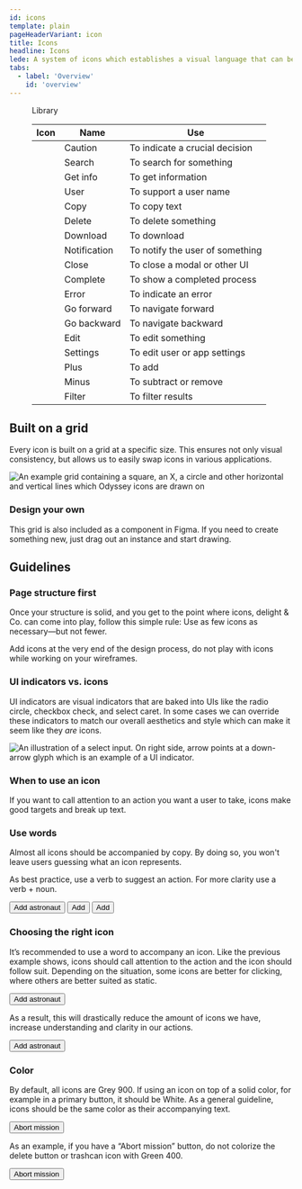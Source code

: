 ```yaml
---
id: icons
template: plain
pageHeaderVariant: icon
title: Icons
headline: Icons
lede: A system of icons which establishes a visual language that can be easily understood regardless of age, language or culture.
tabs:
  - label: 'Overview'
    id: 'overview'
---
```


<div class="docskit-container">

<Description>
  <figure class="ods-table--figure">
    <figcaption class="ods-table--figcaption">
      Library
    </figcaption>
    <table class="ods-table">
      <thead>
        <tr>
          <th scope="column">Icon</th>
          <th scope="column">Name</th>
          <th scope="column">Use</th>
        </tr>
      </thead>
      <tbody>
        <tr>
          <td><OdsIcon icon="caution"></OdsIcon></td>
          <td>Caution</td>
          <td>To indicate a crucial decision</td>
        </tr>
        <tr>
          <td><OdsIcon icon="search"></OdsIcon></td>
          <td>Search</td>
          <td>To search for something</td>
        </tr>
        <tr>
          <td><OdsIcon icon="get-info"></OdsIcon></td>
          <td>Get info</td>
          <td>To get information</td>
        </tr>
        <tr>
          <td><OdsIcon icon="user"></OdsIcon></td>
          <td>User</td>
          <td>To support a user name</td>
        </tr>
        <tr>
          <td><OdsIcon icon="copy"></OdsIcon></td>
          <td>Copy</td>
          <td>To copy text</td>
        </tr>
        <tr>
          <td><OdsIcon icon="delete"></OdsIcon></td>
          <td>Delete</td>
          <td>To delete something</td>
        </tr>
        <tr>
          <td><OdsIcon icon="download"></OdsIcon></td>
          <td>Download</td>
          <td>To download</td>
        </tr>
        <tr>
          <td><OdsIcon icon="notification"></OdsIcon></td>
          <td>Notification</td>
          <td>To notify the user of something</td>
        </tr>
        <tr>
          <td><OdsIcon icon="close"></OdsIcon></td>
          <td>Close</td>
          <td>To close a modal or other UI</td>
        </tr>
        <tr>
          <td><OdsIcon icon="complete"></OdsIcon></td>
          <td>Complete</td>
          <td>To show a completed process</td>
        </tr>
        <tr>
          <td><OdsIcon icon="error"></OdsIcon></td>
          <td>Error</td>
          <td>To indicate an error</td>
        </tr>
        <tr>
          <td><OdsIcon icon="go-forward"></OdsIcon></td>
          <td>Go forward</td>
          <td>To navigate forward</td>
        </tr>
        <tr>
          <td><OdsIcon icon="go-backward"></OdsIcon></td>
          <td>Go backward</td>
          <td>To navigate backward</td>
        </tr>
        <tr>
          <td><OdsIcon icon="edit"></OdsIcon></td>
          <td>Edit</td>
          <td>To edit something</td>
        </tr>
        <tr>
          <td><OdsIcon icon="settings"></OdsIcon></td>
          <td>Settings</td>
          <td>To edit user or app settings</td>
        </tr>
        <tr>
          <td><OdsIcon icon="plus"></OdsIcon></td>
          <td>Plus</td>
          <td>To add</td>
        </tr>
        <tr>
          <td><OdsIcon icon="minus"></OdsIcon></td>
          <td>Minus</td>
          <td>To subtract or remove</td>
        </tr>
        <tr>
          <td><OdsIcon icon="filter"></OdsIcon></td>
          <td>Filter</td>
          <td>To filter results</td>
        </tr>
      </tbody>
    </table>
  </figure>
</Description>

## Built on a grid

<Description>

Every icon is built on a grid at a specific size. This ensures not only visual consistency, but allows us to easily swap icons in various applications.

</Description>

<Visual>
  <img alt="An example grid containing a square, an X, a circle and other horizontal and vertical lines which Odyssey icons are drawn on" src="/images/icons-grid.svg">
</Visual>

### Design your own

<Description>

This grid is also included as a component in Figma. If you need to create something new, just drag out an instance and start drawing.

</Description>

## Guidelines

### Page structure first

<Description>

Once your structure is solid, and you get to the point where icons, delight & Co. can come into play, follow this simple rule: Use as few icons as necessary—but not fewer.

Add icons at the very end of the design process, do not play with icons while working on your wireframes.

</Description>

### UI indicators vs. icons

<Description>

UI indicators are visual indicators that are baked into UIs like the radio circle, checkbox check, and select caret. In some cases we can override these indicators to match our overall aesthetics and style which can make it seem like they <em>are</em> icons.

</Description>

<Visual>
  <img alt="An illustration of a select input. On right side, arrow points at a down-arrow glyph which is an example of a UI indicator." src="/images/icons-indicator-example.svg">
</Visual>

### When to use an icon

<Description>

If you want to call attention to an action you want a user to take, icons make good targets and break up text.

</Description>

<Visual>
  <template>
    <div>
      <button class="ods-button">Add astronaut</button>
      <button class="ods-button">
        <OdsIcon icon="plus" />
        Add astronaut
      </button>
    </div>
  </template>
</Visual>

### Use words

<Description>

Almost all icons should be accompanied by copy. By doing so, you won't leave users guessing what an icon represents.

As best practice, use a verb to suggest an action. For more clarity use a verb + noun.

</Description>

<Visual variant="smiley-positive">
  <button class="ods-button">
    <OdsIcon icon="plus" />
    Add astronaut
  </button>
</Visual>

<Visual variant="smiley-neutral">
  <button class="ods-button">
    <OdsIcon icon="plus" />
    Add
  </button>
</Visual>

<Visual variant="smiley-negative">
  <button class="ods-button">
    <OdsIcon icon="plus" />
    <span class="u-visually-hidden">Add</span>
  </button>
</Visual>

### Choosing the right icon

<Description>

It’s recommended to use a word to accompany an icon. Like the previous example shows, icons should call attention to the action and the icon should follow suit. Depending on the situation, some icons are better for clicking, where others are better suited as static.

</Description>

<Visual variant="positive">
  <button class="ods-button is-ods-button-clear">
    <OdsIcon icon="user" />
    Add astronaut
  </button>
</Visual>

<Description>

As a result, this will drastically reduce the amount of icons we have, increase understanding and clarity in our actions.

</Description>

<Visual variant="negative">
  <button class="ods-button is-ods-button-secondary">
    <OdsIcon icon="user" />
    Add astronaut
  </button>
</Visual>

### Color

<Description>

By default, all icons are Grey 900. If using an icon on top of a solid color, for example in a primary button, it should be White. As a general guideline, icons should be the same color as their accompanying text.

</Description>

<Visual variant="positive">
  <button class="ods-button is-ods-button-danger">
    <OdsIcon icon="delete" />
    Abort mission
  </button>
</Visual>

<Description>

As an example, if you have a “Abort mission” button, do not colorize the delete button or trashcan icon with Green 400.

</Description>

<Visual variant="negative">
  <button class="ods-button is-ods-button-secondary">
    <OdsIcon icon="delete" class="is-sample-color-green" />
    Abort mission
  </button>
</Visual>

</div>
